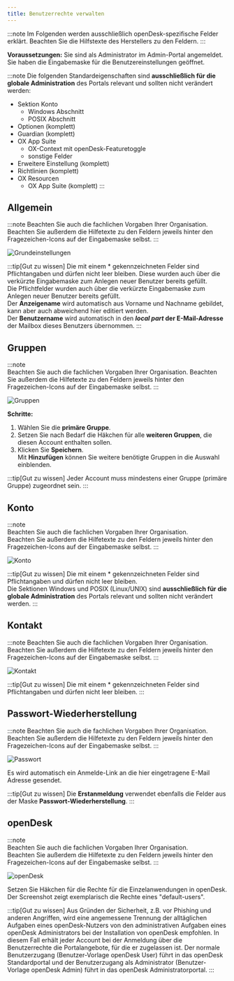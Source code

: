 ```yaml
---
title: Benutzerrechte verwalten
---
```


:::note
Im Folgenden werden ausschließlich openDesk-spezifische Felder erklärt. 
Beachten Sie die Hilfstexte des Herstellers zu den Feldern.
:::

**Voraussetzungen:**
Sie sind als Administrator im Admin-Portal angemeldet. Sie haben die Eingabemaske für die Benutzereinstellungen geöffnet.

:::note
Die folgenden Standardeigenschaften sind **ausschließlich für die globale Administration** des Portals relevant und sollten nicht verändert werden:

-   Sektion Konto
    -   Windows Abschnitt
    -   POSIX Abschnitt
-   Optionen (komplett)
-   Guardian (komplett)
-   OX App Suite
    -   OX-Context mit openDesk-Featuretoggle
    -   sonstige Felder
-   Erweitere Einstellung (komplett)
-   Richtlinien (komplett)
-   OX Resourcen
    -   OX App Suite (komplett)
:::


## Allgemein

:::note 
Beachten Sie auch die fachlichen Vorgaben Ihrer Organisation.
Beachten Sie außerdem die Hilfetexte zu den Feldern jeweils hinter den Fragezeichen-Icons auf der Eingabemaske selbst.
:::

![Grundeinstellungen](../../../assets/administration/Adm_Portal_Benutzereinstellungen_allgemein.JPG)  


:::tip[Gut zu wissen]
Die mit einem * gekennzeichneten Felder sind Pflichtangaben und dürfen nicht leer bleiben. Diese wurden auch über die verkürzte Eingabemaske zum Anlegen neuer Benutzer bereits gefüllt.  
Die Pflichtfelder wurden auch über die verkürzte Eingabemaske zum Anlegen neuer Benutzer bereits gefüllt.  
Der **Anzeigename** wird automatisch aus Vorname und Nachname gebildet, kann aber auch abweichend hier editiert werden.  
Der **Benutzername** wird automatisch in den ***local part* der E-Mail-Adresse** der Mailbox dieses Benutzers übernommen.
:::

## Gruppen

:::note  
Beachten Sie auch die fachlichen Vorgaben Ihrer Organisation.
Beachten Sie außerdem die Hilfetexte zu den Feldern jeweils hinter den Fragezeichen-Icons auf der Eingabemaske selbst.
:::

![Gruppen](../../../assets/administration/Adm_Portal_Benutzereinstellungen_gruppen.JPG)  

**Schritte:**  

1. Wählen Sie die **primäre Gruppe**.
1. Setzen Sie nach Bedarf die Häkchen für alle **weiteren Gruppen**, die diesen Account enthalten sollen.
1. Klicken Sie **Speichern**.  
Mit **Hinzufügen** können Sie weitere benötigte Gruppen in die Auswahl einblenden.

:::tip[Gut zu wissen]
Jeder Account muss mindestens einer Gruppe (primäre Gruppe) zugeordnet sein.
:::

## Konto

:::note  
Beachten Sie auch die fachlichen Vorgaben Ihrer Organisation.  
Beachten Sie außerdem die Hilfetexte zu den Feldern jeweils hinter den Fragezeichen-Icons auf der Eingabemaske selbst.
:::


![Konto](../../../assets/administration/Adm_Portal_Benutzereinstellungen_konto.JPG)  

:::tip[Gut zu wissen]
Die mit einem * gekennzeichneten Felder sind Pflichtangaben und dürfen nicht leer bleiben.  
Die Sektionen Windows und POSIX (Linux/UNIX) sind **ausschließlich für die globale Administration** des Portals relevant und sollten nicht verändert werden.
:::


## Kontakt

:::note 
Beachten Sie auch die fachlichen Vorgaben Ihrer Organisation.  
Beachten Sie außerdem die Hilfetexte zu den Feldern jeweils hinter den Fragezeichen-Icons auf der Eingabemaske selbst.
:::


![Kontakt](../../../assets/administration/Adm_Portal_Benutzereinstellungen_kontakt.JPG)

:::tip[Gut zu wissen]
Die mit einem * gekennzeichneten Felder sind Pflichtangaben und dürfen nicht leer bleiben. 
:::


## Passwort-Wiederherstellung

:::note
Beachten Sie auch die fachlichen Vorgaben Ihrer Organisation.  
Beachten Sie außerdem die Hilfetexte zu den Feldern jeweils hinter den Fragezeichen-Icons auf der Eingabemaske selbst.
:::

![Passwort](../../../assets/administration/Adm_Portal_Benutzereinstellungen_passwort-wiederherstellen.JPG)  

Es wird automatisch ein Anmelde-Link an die hier eingetragene E-Mail Adresse gesendet.

:::tip[Gut zu wissen]
Die **Erstanmeldung** verwendet ebenfalls die Felder aus der Maske **Passwort-Wiederherstellung**.
:::

## openDesk

:::note  
Beachten Sie auch die fachlichen Vorgaben Ihrer Organisation.  
Beachten Sie außerdem die Hilfetexte zu den Feldern jeweils hinter den Fragezeichen-Icons auf der Eingabemaske selbst.
:::

![openDesk](../../../assets/administration/Adm_Portal_Benutzereinstellungen_opendesk.JPG)  

Setzen Sie Häkchen für die Rechte für die Einzelanwendungen in openDesk. Der Screenshot zeigt exemplarisch die Rechte eines "default-users".

:::tip[Gut zu wissen]
Aus Gründen der Sicherheit, z.B. vor Phishing und anderen Angriffen, wird eine angemessene Trennung der alltäglichen Aufgaben eines openDesk-Nutzers von den administrativen Aufgaben eines openDesk Administrators bei der Installation von openDesk empfohlen. In diesem Fall erhält jeder Account bei der Anmeldung über die Benutzerrechte die Portalangebote, für die er zugelassen ist. Der normale Benutzerzugang (Benutzer-Vorlage openDesk User) führt in das openDesk Standardportal und der Benutzerzugang als Administrator (Benutzer-Vorlage openDesk Admin) führt in das openDesk Administratorportal.
:::
